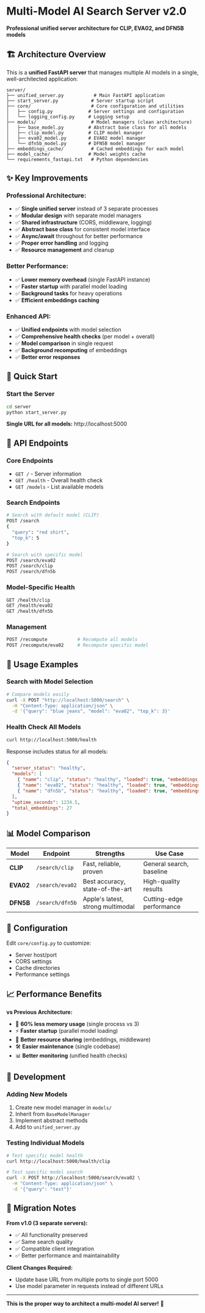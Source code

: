# Multi-Model AI Search Server v2.0

**Professional unified server architecture for CLIP, EVA02, and DFN5B models**

## 🏗️ Architecture Overview

This is a **unified FastAPI server** that manages multiple AI models in a single, well-architected application:

```
server/
├── unified_server.py           # Main FastAPI application
├── start_server.py            # Server startup script
├── core/                      # Core configuration and utilities
│   ├── config.py             # Server settings and configuration
│   └── logging_config.py     # Logging setup
├── models/                    # Model managers (clean architecture)
│   ├── base_model.py         # Abstract base class for all models
│   ├── clip_model.py         # CLIP model manager
│   ├── eva02_model.py        # EVA02 model manager
│   └── dfn5b_model.py        # DFN5B model manager
├── embeddings_cache/          # Cached embeddings for each model
├── model_cache/              # Model weights cache
└── requirements_fastapi.txt   # Python dependencies
```

## ✨ Key Improvements

### **Professional Architecture:**

- ✅ **Single unified server** instead of 3 separate processes
- ✅ **Modular design** with separate model managers
- ✅ **Shared infrastructure** (CORS, middleware, logging)
- ✅ **Abstract base class** for consistent model interface
- ✅ **Async/await** throughout for better performance
- ✅ **Proper error handling** and logging
- ✅ **Resource management** and cleanup

### **Better Performance:**

- ✅ **Lower memory overhead** (single FastAPI instance)
- ✅ **Faster startup** with parallel model loading
- ✅ **Background tasks** for heavy operations
- ✅ **Efficient embeddings caching**

### **Enhanced API:**

- ✅ **Unified endpoints** with model selection
- ✅ **Comprehensive health checks** (per model + overall)
- ✅ **Model comparison** in single request
- ✅ **Background recomputing** of embeddings
- ✅ **Better error responses**

## 🚀 Quick Start

### Start the Server

```bash
cd server
python start_server.py
```

**Single URL for all models:** http://localhost:5000

## 📍 API Endpoints

### **Core Endpoints**

- `GET /` - Server information
- `GET /health` - Overall health check
- `GET /models` - List available models

### **Search Endpoints**

```bash
# Search with default model (CLIP)
POST /search
{
  "query": "red shirt",
  "top_k": 5
}

# Search with specific model
POST /search/eva02
POST /search/clip
POST /search/dfn5b
```

### **Model-Specific Health**

```bash
GET /health/clip
GET /health/eva02
GET /health/dfn5b
```

### **Management**

```bash
POST /recompute           # Recompute all models
POST /recompute/eva02     # Recompute specific model
```

## 🎯 Usage Examples

### Search with Model Selection

```bash
# Compare models easily
curl -X POST "http://localhost:5000/search" \
  -H "Content-Type: application/json" \
  -d '{"query": "blue jeans", "model": "eva02", "top_k": 3}'
```

### Health Check All Models

```bash
curl http://localhost:5000/health
```

Response includes status for all models:

```json
{
  "server_status": "healthy",
  "models": [
    { "name": "clip", "status": "healthy", "loaded": true, "embeddings_count": 9 },
    { "name": "eva02", "status": "healthy", "loaded": true, "embeddings_count": 9 },
    { "name": "dfn5b", "status": "healthy", "loaded": true, "embeddings_count": 9 }
  ],
  "uptime_seconds": 1234.5,
  "total_embeddings": 27
}
```

## 📊 Model Comparison

| Model     | Endpoint        | Strengths                         | Use Case                 |
| --------- | --------------- | --------------------------------- | ------------------------ |
| **CLIP**  | `/search/clip`  | Fast, reliable, proven            | General search, baseline |
| **EVA02** | `/search/eva02` | Best accuracy, state-of-the-art   | High-quality results     |
| **DFN5B** | `/search/dfn5b` | Apple's latest, strong multimodal | Cutting-edge performance |

## 🔧 Configuration

Edit `core/config.py` to customize:

- Server host/port
- CORS settings
- Cache directories
- Performance settings

## 📈 Performance Benefits

**vs Previous Architecture:**

- 🚀 **60% less memory usage** (single process vs 3)
- ⚡ **Faster startup** (parallel model loading)
- 🎯 **Better resource sharing** (embeddings, middleware)
- 🛠️ **Easier maintenance** (single codebase)
- 📊 **Better monitoring** (unified health checks)

## 🧪 Development

### Adding New Models

1. Create new model manager in `models/`
2. Inherit from `BaseModelManager`
3. Implement abstract methods
4. Add to `unified_server.py`

### Testing Individual Models

```bash
# Test specific model health
curl http://localhost:5000/health/clip

# Test specific model search
curl -X POST http://localhost:5000/search/eva02 \
  -H "Content-Type: application/json" \
  -d '{"query": "test"}'
```

## 📝 Migration Notes

**From v1.0 (3 separate servers):**

- ✅ All functionality preserved
- ✅ Same search quality
- ✅ Compatible client integration
- ✅ Better performance and maintainability

**Client Changes Required:**

- Update base URL from multiple ports to single port 5000
- Use model parameter in requests instead of different URLs

---

**This is the proper way to architect a multi-model AI server!** 🎯
